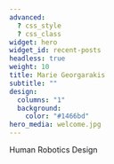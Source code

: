 ```yaml
---
advanced:
  ? css_style
  ? css_class
widget: hero
widget_id: recent-posts
headless: true
weight: 10
title: Marie Georgarakis
subtitle: ""
design:
  columns: "1"
  background:
    color: "#1466bd"
hero_media: welcome.jpg
---
```

Human Robotics Design